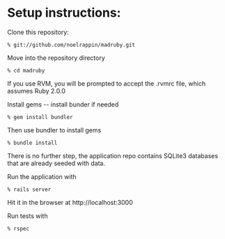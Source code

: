 # Setup instructions:

Clone this repository:

    % git://github.com/noelrappin/madruby.git

Move into the repository directory

    % cd madruby

If you use RVM, you will be prompted to accept the .rvmrc file, which assumes
Ruby 2.0.0

Install gems -- install bunder if needed

    % gem install bundler

Then use bundler to install gems

    % bundle install

There is no further step, the application repo contains SQLite3 databases that
are already seeded with data.

Run the application with

    % rails server

Hit it in the browser at http://localhost:3000

Run tests with

    % rspec
